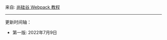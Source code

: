 
来自: [尚硅谷 Webpack 教程](https://www.bilibili.com/video/BV1e7411j7T5)

---------------------------------------------

更新时间轴：

- 第一版: 2022年7月9日